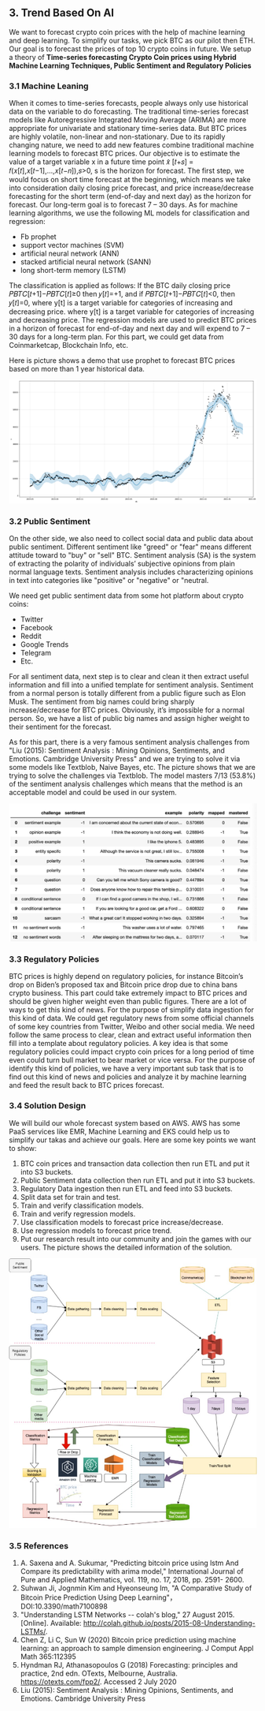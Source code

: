 ## 3. Trend Based On AI
We want to forecast crypto coin prices with the help of machine learning and deep learning. To simplify our tasks, we pick BTC as our pilot then ETH. Our goal is to forecast the prices of top 10 crypto coins in future. We setup a theory of **Time-series forecasting Crypto Coin prices using Hybrid Machine Learning Techniques, Public Sentiment and Regulatory Policies**

### 3.1 Machine Leaning
When it comes to time-series forecasts, people always only use historical data on the variable to do forecasting.  The traditional time-series forecast models like Autoregressive Integrated Moving Average (ARIMA) are more appropriate for univariate and stationary time-series data. But BTC prices are highly volatile, non-linear and non-stationary. Due to its rapidly changing nature, we need to add new features combine traditional machine learning models to forecast BTC prices.
Our objective is to estimate the value of a target variable x in a future time point 𝑥̂ [𝑡+𝑠] = 𝑓(𝑥[𝑡],𝑥[𝑡−1],...,𝑥[𝑡−𝑛]),𝑠>0, s is the horizon for forecast. The first step, we would focus on short time forecast at the beginning, which means we take into consideration daily closing price forecast, and price increase/decrease forecasting for the short term (end-of-day and next day) as the horizon for forecast. Our long-term goal is to forecast 7 – 30 days.
As for machine learning algorithms, we use the following ML models for classification and regression:

- Fb prophet
- support vector machines (SVM)
- artificial neural network (ANN)
- stacked artificial neural network (SANN)
- long short-term memory (LSTM)

The classification is applied as follows: If the BTC daily closing price 𝑃𝐵𝑇𝐶[𝑡+1]−𝑃𝐵𝑇𝐶[𝑡]≥0 then 𝑦[𝑡]=+1, and if 𝑃𝐵𝑇𝐶[𝑡+1]−𝑃𝐵𝑇𝐶[𝑡]<0, then 𝑦[𝑡]=0, where y[t] is a target variable for categories of increasing and decreasing price. where y[t] is a target variable for categories of increasing and decreasing price. The regression models are used to predict BTC prices in a horizon of forecast for end-of-day and next day and will expend to 7 – 30 days for a long-term plan.
For this part, we could get data from Coinmarketcap, Blockchain Info, etc.

Here is picture shows a demo that use prophet to forecast BTC prices based on more than 1 year historical data.

![avatar](./pic/forecast.png)

### 3.2 Public Sentiment
On the other side, we also need to collect social data and public data about public sentiment. Different sentiment like "greed" or "fear" means different attitude toward to "buy" or "sell" BTC. Sentiment analysis (SA) is the system of extracting the polarity of individuals’ subjective opinions from plain normal language texts. Sentiment analysis includes characterizing opinions in text into categories like "positive" or "negative" or "neutral.

We need get public sentiment data from some hot platform about crypto coins:
- Twitter
- Facebook
- Reddit
- Google Trends
- Telegram
- Etc.

For all sentiment data, next step is to clear and clean it then extract useful information and fill into a unified template for sentiment analysis. 
Sentiment from a normal person is totally different from a public figure such as Elon Musk. The sentiment from big names could bring sharply increase/decrease for BTC prices. Obviously, it’s impossible for a normal person. So, we have a list of public big names and assign higher weight to their sentiment for the forecast.

As for this part, there is a very famous sentiment analysis challenges from "Liu (2015): Sentiment Analysis : Mining Opinions, Sentiments, and Emotions. Cambridge University Press" and we are trying to solve it via some models like Textblob, Naive Bayes, etc. The picture shows that we are trying to solve the challenges via Textblob. The model masters 7/13 (53.8%) of the sentiment analysis challenges which means that the method is an acceptable model and could be used in our system.

![avatar](./pic/sentiment.jpg)

### 3.3 Regulatory Policies 
BTC prices is highly depend on regulatory policies, for instance Bitcoin’s drop on Biden’s proposed tax and Bitcoin price drop due to china bans crypto business. This part could take extremely impact to BTC prices and should be given higher weight even than public figures.
There are a lot of ways to get this kind of news. For the purpose of simplify data ingestion for this kind of data. We could get regulatory news from some official channels of some key countries from Twitter, Weibo and other social media.
We need follow the same process to clear, clean and extract useful information then fill into a template about regulatory policies. 
A key idea is that some regulatory policies could impact crypto coin prices for a long period of time even could turn bull market to bear market or vice versa. For the purpose of identify this kind of policies, we have a very important sub task that is to find out this kind of news and policies and analyze it by machine learning and feed the result back to BTC prices forecast.


### 3.4 Solution Design
We will build our whole forecast system based on AWS. AWS has some PaaS services like EMR, Machine Learning and EKS could help us to simplify our takas and achieve our goals. Here are some key points we want to show:
1. BTC coin prices and transaction data collection then run ETL and put it into S3 buckets.
2. Public Sentiment data collection then run ETL and put it into S3 buckets.
3. Regulatory Data ingestion then run ETL and feed into S3 buckets.
4. Split data set for train and test.
5. Train and verify classification models.
6. Train and verify regression models.
7. Use classification models to forecast price increase/decrease.
8. Use regression models to forecast price trend.
9. Put our research result into our community and join the games with our users.
The picture shows the detailed information of the solution.

![avatar](./pic/AI-design.jpg)

### 3.5 References
1. A. Saxena and A. Sukumar, "Predicting bitcoin price using lstm And Compare its predictability with arima model," International Journal of Pure and Applied Mathematics, vol. 119, no. 17, 2018, pp. 2591- 2600.
2. Suhwan Ji, Jognmin Kim and Hyeonseung Im, "A Comparative Study of Bitcoin Price Prediction Using Deep Learning"， DOI:10.3390/math7100898
3. "Understanding LSTM Networks -- colah's blog," 27 August 2015. [Online]. Available: http://colah.github.io/posts/2015-08-Understanding-LSTMs/.
4. Chen Z, Li C, Sun W (2020) Bitcoin price prediction using machine learning: an approach to sample dimension engineering. J Comput Appl Math 365:112395
5. Hyndman RJ, Athanasopoulos G (2018) Forecasting: principles and practice, 2nd edn. OTexts, Melbourne, Australia. https://otexts.com/fpp2/. Accessed 2 July 2020
6. Liu (2015): Sentiment Analysis : Mining Opinions, Sentiments, and Emotions. Cambridge University Press
